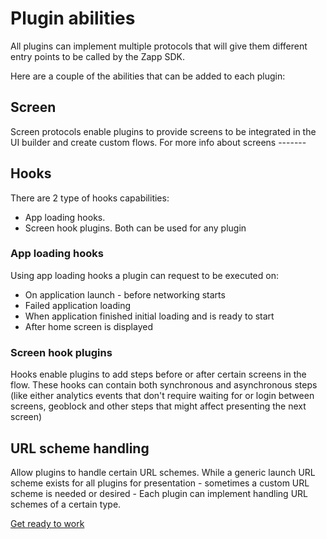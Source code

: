 # Plugin abilities

All plugins can implement multiple protocols that will give them different entry points to be called by the Zapp SDK.

Here are a couple of the abilities that can be added to each plugin:

## Screen

Screen protocols enable plugins to provide screens to be integrated in the UI builder and create custom flows.
For more info about screens -------


## Hooks
There are 2 type of hooks capabilities:
* App loading hooks.
* Screen hook plugins.
Both can be used for any plugin

### App loading hooks

Using app loading hooks a plugin can request to be executed on:
* On application launch - before networking starts
* Failed application loading
* When application finished initial loading and is ready to start
* After home screen is displayed

### Screen hook plugins
Hooks enable plugins to add steps before or after certain screens in the flow.
These hooks can contain both synchronous and asynchronous steps (like either analytics events that don't require waiting for or login between screens, geoblock and other steps that might affect presenting the next screen)

## URL scheme handling
Allow plugins to handle certain URL schemes.
While a generic launch URL scheme exists for all plugins for presentation - sometimes a custom URL scheme is needed or desired - Each plugin can implement handling URL schemes of a certain type.

[Get ready to work](/dev-env/intro.md)